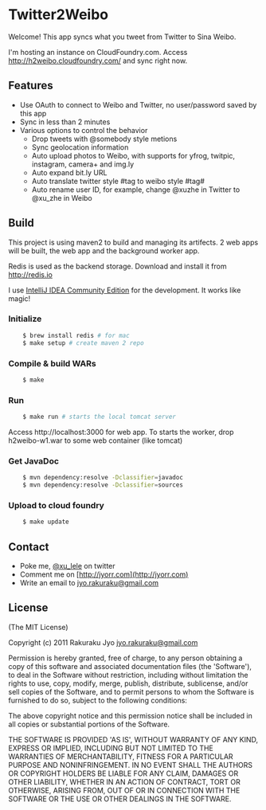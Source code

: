 # Twitter2Weibo

Welcome! This app syncs what you tweet from Twitter to Sina Weibo.

I'm hosting an instance on CloudFoundry.com. Access http://h2weibo.cloudfoundry.com/ and sync right now.

## Features
  * Use OAuth to connect to Weibo and Twitter, no user/password saved by this app
  * Sync in less than 2 minutes
  * Various options to control the behavior
    * Drop tweets with @somebody style metions
    * Sync geolocation information
    * Auto upload photos to Weibo, with supports for yfrog, twitpic, instagram, camera+ and img.ly
    * Auto expand bit.ly URL
    * Auto translate twitter style #tag to weibo style #tag#
    * Auto rename user ID, for example, change @xuzhe in Twitter to @xu_zhe in Weibo

## Build

This project is using maven2 to build and managing its artifects. 2 web apps will be built, the web app and the background worker app.

Redis is used as the backend storage. Download and install it from http://redis.io

I use [IntelliJ IDEA Community Edition](http://www.jetbrains.com/idea/free_java_ide.html) for the development. It works like magic!

### Initialize

```bash
    $ brew install redis # for mac
    $ make setup # create maven 2 repo
```

### Compile & build WARs

```bash
    $ make
```

### Run

```bash
    $ make run # starts the local tomcat server
```

Access http://localhost:3000 for web app. To starts the worker, drop h2weibo-w1.war to some web container (like tomcat)

### Get JavaDoc

```bash
    $ mvn dependency:resolve -Dclassifier=javadoc
    $ mvn dependency:resolve -Dclassifier=sources
```

### Upload to cloud foundry

```bash
    $ make update
```

## Contact
  * Poke me, [@xu\_lele](http://twitter.com/xu_lele) on twitter
  * Comment me on [http://jyorr.com](http://jyorr.com)
  * Write an email to jyo.rakuraku@gmail.com


## License

(The MIT License)

Copyright (c) 2011 Rakuraku Jyo <jyo.rakuraku@gmail.com>

Permission is hereby granted, free of charge, to any person obtaining a copy of this software and associated documentation files (the 'Software'), to deal in the Software without restriction, including without limitation the rights to use, copy, modify, merge, publish, distribute, sublicense, and/or sell copies of the Software, and to permit persons to whom the Software is furnished to do so, subject to the following conditions:

The above copyright notice and this permission notice shall be included in all copies or substantial portions of the Software.

THE SOFTWARE IS PROVIDED 'AS IS', WITHOUT WARRANTY OF ANY KIND, EXPRESS OR IMPLIED, INCLUDING BUT NOT LIMITED TO THE WARRANTIES OF MERCHANTABILITY, FITNESS FOR A PARTICULAR PURPOSE AND NONINFRINGEMENT. IN NO EVENT SHALL THE AUTHORS OR COPYRIGHT HOLDERS BE LIABLE FOR ANY CLAIM, DAMAGES OR OTHER LIABILITY, WHETHER IN AN ACTION OF CONTRACT, TORT OR OTHERWISE, ARISING FROM, OUT OF OR IN CONNECTION WITH THE SOFTWARE OR THE USE OR OTHER DEALINGS IN THE SOFTWARE.